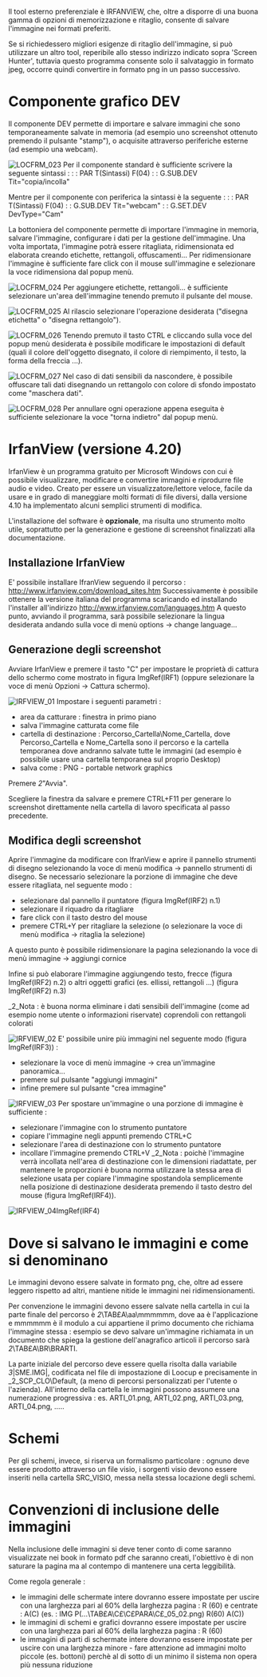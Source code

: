 Il tool esterno preferenziale è IRFANVIEW, che, oltre a disporre di una buona gamma di opzioni di memorizzazione e ritaglio, consente di salvare l'immagine nei formati preferiti.

Se si richiedessero migliori esigenze di ritaglio dell'immagine, si può utilizzare un altro tool, reperibile allo stesso indirizzo indicato sopra 'Screen Hunter', tuttavia questo programma consente solo il salvataggio in formato jpeg, occorre quindi convertire in formato png in un passo successivo.

# Componente grafico DEV
Il componente DEV permette di importare e salvare immagini che sono temporaneamente salvate in memoria (ad esempio uno screenshot ottenuto premendo il pulsante "stamp"), o acquisite attraverso periferiche esterne (ad esempio una webcam).

![LOCFRM_023](http://localhost:3000/immagini/LOCFRM_LTD/LOCFRM_023.png)
Per il componente standard è sufficiente scrivere la seguente sintassi : 
 :  : PAR T(Sintassi) F(04)
  :   : G.SUB.DEV Tit="copia/incolla"

Mentre per il componente con periferica la sintassi è la seguente : 
 :  : PAR T(Sintassi) F(04)
  :   : G.SUB.DEV Tit="webcam"
  :   : G.SET.DEV DevType="Cam"


La bottoniera del componente permette di importare l'immagine in memoria, salvare l'immagine, configurare i dati per la gestione dell'immagine. Una volta importata, l'immagine potrà essere ritagliata, ridimensionata ed elaborata creando etichette, rettangoli, offuscamenti...
Per ridimensionare l'immagine è sufficiente fare click con il mouse sull'immagine e selezionare la voce ridimensiona dal popup menù.

![LOCFRM_024](http://localhost:3000/immagini/LOCFRM_LTD/LOCFRM_024.png)
Per aggiungere etichette, rettangoli... è sufficiente selezionare un'area dell'immagine tenendo premuto il pulsante del mouse.

![LOCFRM_025](http://localhost:3000/immagini/LOCFRM_LTD/LOCFRM_025.png)
Al rilascio selezionare l'operazione desiderata ("disegna etichetta" o "disegna rettangolo").

![LOCFRM_026](http://localhost:3000/immagini/LOCFRM_LTD/LOCFRM_026.png)
Tenendo premuto il tasto CTRL e cliccando sulla voce del popup menù desiderata è possibile modificare le impostazioni di default (quali il colore dell'oggetto disegnato, il colore di riempimento, il testo, la forma della freccia ...).

![LOCFRM_027](http://localhost:3000/immagini/LOCFRM_LTD/LOCFRM_027.png)
Nel caso di dati sensibili da nascondere, è possibile offuscare tali dati disegnando un rettangolo con colore di sfondo impostato come "maschera dati".

![LOCFRM_028](http://localhost:3000/immagini/LOCFRM_LTD/LOCFRM_028.png)
Per annullare ogni operazione appena eseguita è sufficiente selezionare la voce "torna indietro" dal popup menù.

# IrfanView (versione 4.20)
IrfanView è un programma gratuito per Microsoft Windows con cui è possibile visualizzare, modificare e convertire immagini e riprodurre file audio e video. Creato per essere un visualizzatore/lettore veloce, facile da usare e in grado di maneggiare molti formati di file diversi, dalla versione 4.10 ha implementato alcuni semplici strumenti di modifica.

L'installazione del software è **opzionale**, ma risulta uno strumento molto utile, soprattutto per la generazione e gestione di screenshot finalizzati alla documentazione.

## Installazione IrfanView
E' possibile installare IfranView seguendo il percorso : 
http://www.irfanview.com/download_sites.htm
Successivamente è possibile ottenere la versione italiana del programma scaricando ed installando l'installer all'indirizzo
http://www.irfanview.com/languages.htm
A questo punto, avviando il programma, sarà possibile selezionare la lingua desiderata andando sulla voce di menù options -> change language...

## Generazione degli screenshot
Avviare IrfanView e premere il tasto "C" per impostare le proprietà di cattura dello schermo come mostrato in figura ImgRef(IRF1) (oppure selezionare la voce di menù  Opzioni -> Cattura schermo).

![IRFVIEW_01](http://localhost:3000/immagini/LOCFRM_LTD/IRFVIEW_01.png)
Impostare i seguenti parametri : 

- area da catturare :  finestra in primo piano
- salva l'immagine catturata come file
- cartella di destinazione :  Percorso_Cartella\Nome_Cartella, dove Percorso_Cartella e Nome_Cartella sono il percorso e la cartella temporanea dove andranno salvate tutte le immagini (ad esempio è possibile usare una cartella temporanea sul proprio Desktop)
- salva come :  PNG - portable network graphics

Premere _2_"Avvia".

Scegliere la finestra da salvare e premere CTRL+F11 per generare lo screenshot direttamente nella cartella di lavoro specificata al passo precedente.

## Modifica degli screenshot
Aprire l'immagine da modificare con IfranView e aprire il pannello strumenti di disegno selezionando la voce di menù modifica -> pannello strumenti di disegno.
Se necessario selezionare la porzione di immagine che deve essere ritagliata, nel seguente modo : 

- selezionare dal pannello il puntatore (figura ImgRef(IRF2) n.1)
- selezionare il riquadro da ritagliare
- fare click con il tasto destro del mouse
- premere CTRL+Y per ritagliare la selezione (o selezionare la voce di menù modifica -> ritaglia la selezione)

A questo punto è possibile ridimensionare la pagina selezionando la voce di menù immagine -> aggiungi cornice

Infine si può elaborare l'immagine aggiungendo testo, frecce (figura ImgRef(IRF2) n.2) o altri oggetti grafici (es. ellissi, rettangoli ...) (figura ImgRef(IRF2) n.3)

_2_Nota :  è buona norma eliminare i dati sensibili dell'immagine (come ad esempio nome utente o informazioni riservate) coprendoli con rettangoli colorati

![IRFVIEW_02](http://localhost:3000/immagini/LOCFRM_LTD/IRFVIEW_02.png)
E' possibile unire più immagini nel seguente modo (figura ImgRef(IRF3)) : 

- selezionare la voce di menù immagine -> crea un'immagine panoramica...
- premere sul pulsante "aggiungi immagini"
- infine premere sul pulsante "crea immagine"

![IRFVIEW_03](http://localhost:3000/immagini/LOCFRM_LTD/IRFVIEW_03.png)
Per spostare un'immagine o una porzione di immagine è sufficiente : 

- selezionare l'immagine con lo strumento puntatore
- copiare l'immagine negli appunti premendo CTRL+C
- selezionare l'area di destinazione con lo strumento puntatore
- incollare l'immagine premendo CTRL+V
_2_Nota :  poichè l'immagine verrà incollata nell'area di destinazione con le dimensioni riadattate, per mantenere le proporzioni è buona norma utilizzare la stessa area di selezione usata per copiare l'immagine spostandola semplicemente nella posizione di destinazione desiderata premendo il tasto destro del mouse (figura ImgRef(IRF4)).

![IRFVIEW_04](http://localhost:3000/immagini/LOCFRM_LTD/IRFVIEW_04.png)ImgRef(IRF4)

# Dove si salvano le immagini e come si denominano
Le immagini devono essere salvate in formato png, che, oltre ad essere leggero rispetto ad altri, mantiene nitide le immagini nei ridimensionamenti.

Per convenzione le immagini devono essere salvate nella cartella in cui la parte finale del percorso è _2_\TAB£A\aa\mmmmmm\, dove aa è l'applicazione e mmmmmm è il modulo a cui appartiene il primo documento che richiama l'immagine stessa :  esempio se devo salvare un'immagine richiamata in un documento che spiega la gestione dell'anagrafico articoli il percorso sarà _2_\TAB£A\BR\BRARTI.

La parte iniziale del percorso deve essere quella risolta dalla variabile _3_|SME.IMG|, codificata nel file di impostazione di Loocup e precisamente in _2_SCP_CLO\Default, (a meno di percorsi personalizzati per l'utente o l'azienda).
All'interno della cartella le immagini possono assumere una numerazione progressiva :  es. ARTI_01.png, ARTI_02.png, ARTI_03.png, ARTI_04.png, .....

# Schemi
Per gli schemi, invece, si riserva un formalismo particolare :  ognuno deve essere prodotto attraverso un file visio, i sorgenti visio devono essere inseriti nella cartella SRC_VISIO, messa nella stessa locazione degli schemi.

# Convenzioni di inclusione delle immagini
Nella inclusione delle immagini si deve tener conto di come saranno visualizzate nei book in formato pdf che saranno creati, l'obiettivo è di non saturare la pagina ma al contempo di mantenere una certa leggibilità.

Come regola generale : 
 * le immagini delle schermate intere  dovranno essere impostate per uscire con una larghezza pari al 60% della larghezza pagina :  R (60) e centrate :  A(C) (es. :  IMG P(...\TAB£A\C£\C£PARA\C£_05_02.png) R(60) A(C))
 * le immagini di schemi e grafici dovranno essere impostate per uscire con una larghezza pari al 60% della larghezza pagina :  R (60)
 * le immagini di parti di schermate intere  dovranno essere impostate per uscire con una larghezza minore - fare attenzione ad immagini molto piccole (es. bottoni) perchè al di sotto di un minimo il sistema non opera più nessuna riduzione
